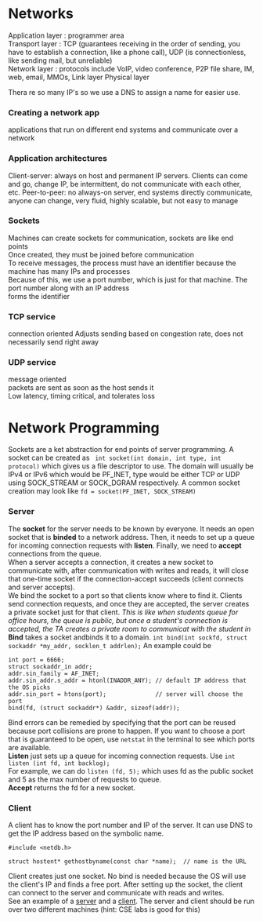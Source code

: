 # Networks
Application layer : programmer area  
Transport layer : TCP (guarantees receiving in the order of sending, you have to establish a connection, like a phone call), UDP (is connectionless, like sending mail, but unreliable)  
Network layer : protocols include VoIP, video conference, P2P file share, IM, web, email, MMOs, 
Link layer
Physical layer

Thera re so many IP's so we use a DNS to assign a name for easier use.  

### Creating a network app
applications that run on different end systems and communicate over a network

### Application architectures
Client-server: always on host and permanent IP servers. Clients can come and go, change IP, be intermittent, do not communicate with each other, etc.
Peer-to-peer: no always-on server, end systems directly communicate, anyone can change, very fluid, highly scalable, but not easy to manage

### Sockets
Machines can create sockets for communication, sockets are like end points  
Once created, they must be joined before communication  
To receive messages, the process must have an identifier because the machine has many IPs and processes  
Because of this, we use a port number, which is just for that machine. The port number along with an IP address  
forms the identifier

### TCP service
connection oriented
Adjusts sending based on congestion rate, does not necessarily send right away

### UDP service
message oriented  
packets are sent as soon as the host sends it  
Low latency, timing critical, and tolerates loss

# Network Programming
Sockets are a ket abstraction for end points of server programming. A socket can be created as ``` int socket(int domain, int type, int protocol)``` which gives us a file descriptor to use. The domain will usually be IPv4 or IPv6 which would be PF_INET, type would be either TCP or UDP using SOCK_STREAM or SOCK_DGRAM respectively. A common socket creation may look like ```fd = socket(PF_INET, SOCK_STREAM)```

### Server
The **socket** for the server needs to be known by everyone. It needs an open socket that is **binded** to a network address. Then, it needs to set up a queue for incoming connection requests with **listen**. Finally, we need to **accept** connections from the queue.  
When a server accepts a connection, it creates a new socket to communicate with, after communication with writes and reads, it will close that one-time socket if the connection-accept succeeds (client connects and server accepts).  
We bind the socket to a port so that clients know where to find it. Clients send connection requests, and once they are accepted, the server creates a private socket just for that client. 
*This is like when students queue for office hours, the queue is public, but once a student's connection is accepted, the TA creates a private room to communicat with the student in*  
**Bind** takes a socket andbinds it to a domain. ```int bind(int sockfd, struct sockaddr *my_addr, socklen_t addrlen);```
An example could be
```
int port = 6666;
struct sockaddr_in addr;
addr.sin_family = AF_INET;
addr.sin_addr.s_addr = htonl(INADDR_ANY); // default IP address that the OS picks
addr.sin_port = htons(port);              // server will choose the port
bind(fd, (struct sockaddr*) &addr, sizeof(addr));
```
Bind errors can be remedied by specifying that the port can be reused because port collisions are prone to happen. If you want to choose a port that is guaranteed to be open, use ```netstat``` in the terminal to see which ports are available.  
**Listen** just sets up a queue for incoming connection requests. Use ```int listen (int fd, int backlog);```  
For example, we can do ```listen (fd, 5);``` which uses fd as the public socket and 5 as the max number of requests to queue.  
**Accept** returns the fd for a new socket. 

### Client
A client has to know the port number and IP of the server. It can use DNS to get the IP address based on the symbolic name. 
```
#include <netdb.h>

struct hostent* gethostbyname(const char *name);  // name is the URL
```
Client creates just one socket. No bind is needed because the OS will use the client's IP and finds a free port. After setting up the socket, the client can connect to the server and communicate with reads and writes.  
See an example of a [server](https://github.com/lukechn99/github-quickstart/blob/master/4061/tcp_server.c) and a [client](https://github.com/lukechn99/github-quickstart/blob/master/4061/tcp_client.c). The server and client should be run over two different machines (hint: CSE labs is good for this)
